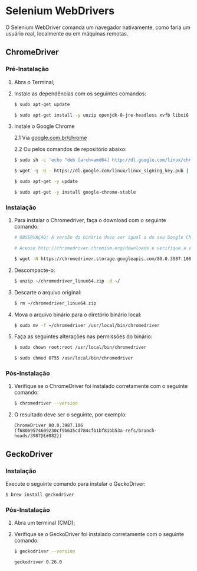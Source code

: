 # Selenium WebDrivers

O Selenium WebDriver comanda um navegador nativamente, como faria um usuário real, localmente ou em máquinas remotas.

## ChromeDriver

### Pré-Instalação

1. Abra o Terminal;
2. Instale as dependências com os seguintes comandos:

    ```bash
    $ sudo apt-get update
    ```

    ```bash
    $ sudo apt-get install -y unzip openjdk-8-jre-headless xvfb libxi6 libgconf-2-4
    ```

3. Instale o Google Chrome

    2.1 Via [google.com.br/chrome](https://www.google.com.br/chrome/)

    2.2 Ou pelos comandos de repositório abaixo:

    ```bash
    $ sudo sh -c 'echo "deb [arch=amd64] http://dl.google.com/linux/chrome/deb/ stable main" >> /etc/apt/sources.list.d/google.list'
    ```

    ```bash
    $ wget -q -O - https://dl.google.com/linux/linux_signing_key.pub | sudo apt-key add -
    ```

    ```bash
    $ sudo apt-get -y update
    ```

    ```bash
    $ sudo apt-get -y install google-chrome-stable
    ```

<!-- Mais instruções: [https://www.edivaldobrito.com.br/instalar-google-chrome-no-ubuntu/](https://www.edivaldobrito.com.br/instalar-google-chrome-no-ubuntu/) -->

### Instalação

1. Para instalar o Chromedriver, faça o download com o seguinte comando:

    ```bash
    # OBSERVAÇÃO: A versão do binário deve ser igual a do seu Google Chrome.

    # Acesse http://chromedriver.chromium.org/downloads e verifique a versão correspondente mais atual.

    $ wget -N https://chromedriver.storage.googleapis.com/80.0.3987.106/chromedriver_linux64.zip -P ~/
    ```

2. Descompacte-o:

    ```bash
    $ unzip ~/chromedriver_linux64.zip -d ~/
    ```

3. Descarte o arquivo original:

    ```bash
    $ rm ~/chromedriver_linux64.zip
    ```

4. Mova o arquivo binário para o diretório binário local:

    ```bash
    $ sudo mv -f ~/chromedriver /usr/local/bin/chromedriver
    ```

5. Faça as seguintes alterações nas permissões do binário:

    ```bash
    $ sudo chown root:root /usr/local/bin/chromedriver
    ```

    ```bash
    $ sudo chmod 0755 /usr/local/bin/chromedriver
    ```

### Pós-Instalação

1. Verifique se o ChromeDriver foi instalado corretamente com o seguinte comando:

    ```bash
    $ chromedriver --version
    ```

2. O resultado deve ser o seguinte, por exemplo:

    ```text
    ChromeDriver 80.0.3987.106 (f68069574609230cf9b635cd784cfb1bf81bb53a-refs/branch-heads/3987@{#882})
    ```

## GeckoDriver

### Instalação

Execute o seguinte comando para instalar o GeckoDriver:

```bash
$ brew install geckodriver
```

### Pós-Instalação

1. Abra um terminal (CMD);
2. Verifique se o GeckoDriver foi instalado corretamente com o seguinte comando:

    ```bash
    $ geckodriver --version
    ```

    ```text
    geckodriver 0.26.0
    ```